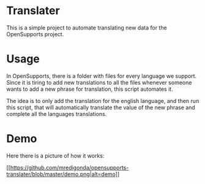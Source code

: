 # Translater

This is a simple project to automate translating new data for the 
OpenSupports project.

# Usage

In OpenSupports, there is a folder with files for every language we 
support. Since it is tiring to add new translations to all the files 
whenever someone wants to add a new phrase for translation, this script
automates it.

The idea is to only add the translation for the english language, and then
run this script, that will automatically translate the value of the new
phrase and complete all the languages translations.

# Demo

Here there is a picture of how it works:

[[https://github.com/mredigonda/opensupports-translater/blob/master/demo.png|alt=demo]]
